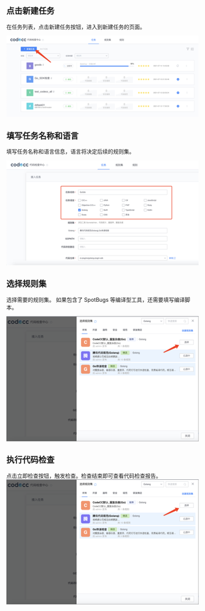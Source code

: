 ## 点击新建任务

在任务列表，点击新建任务按钮，进入到新建任务的页面。

![](../assets/CreateNewTask.png)


## 填写任务名称和语言

填写任务名称和语言信息，语言将决定后续的规则集。

![](../assets/AddLanguage.png)


## 选择规则集

选择需要的规则集。
如果包含了 SpotBugs 等编译型工具，还需要填写编译脚本。

![](../assets/ChooseRuleSet.png)


## 执行代码检查

点击立即检查按钮，触发检查。检查结束即可查看代码检查报告。
![](../assets/DoCodeCheck.png)
